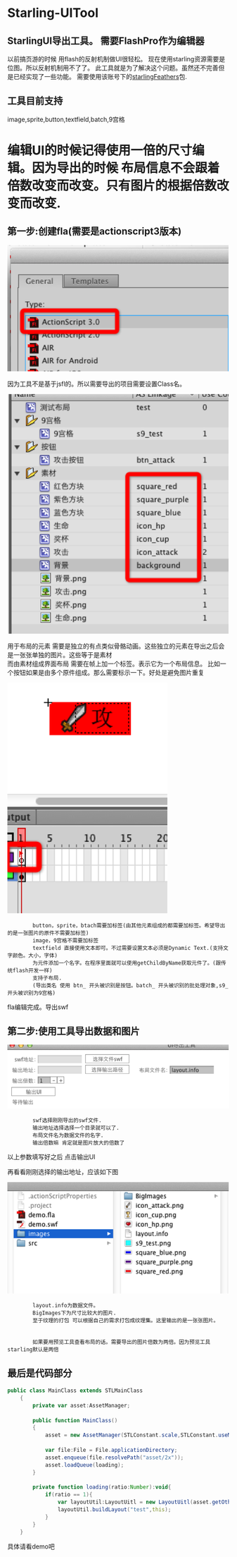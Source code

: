 Starling-UITool
===============

StarlingUI导出工具。 需要FlashPro作为编辑器
----------------------------------------------------------------

以前搞页游的时候 用flash的反射机制做UI很轻松。
现在使用starling资源需要是位图。所以反射机制用不了了。
此工具就是为了解决这个问题。虽然还不完善但是已经实现了一些功能。
需要使用该账号下的[starlingFeathers](https://github.com/zmLiu/StarlingFeathers)包.

工具目前支持
------------------
image,sprite,button,textfield,batch,9宫格

编辑UI的时候记得使用一倍的尺寸编辑。因为导出的时候 布局信息不会跟着倍数改变而改变。只有图片的根据倍数改变而改变.
===============================================================================================


第一步:创建fla(需要是actionscript3版本)
-------------------------------------------------------

<img src="images/tutorial1.png" />



因为工具不是基于jsfl的。所以需要导出的项目需要设置Class名。

<img src="images/tutorial2.png" />

用于布局的元素 需要是独立的有点类似骨骼动画。这些独立的元素在导出之后会是一张张单独的图片。这些等于是素材		
而由素材组成界面布局 需要在帧上加一个标签。表示它为一个布局信息。
比如一个按钮如果是由多个原件组成。那么需要标示一下。好处是避免图片重复

<img src="images/tutorial3.png" />
			
			button，sprite，btach需要加标签(由其他元素组成的都需要加标签。希望导出的是一张图片的原件不需要加标签)
			image，9宫格不需要加标签
			textfield 直接使用文本即可。不过需要设置文本必须是Dynamic Text.(支持文字颜色。大小，字体)
			为元件添加一个名字。在程序里面就可以使用getChildByName获取元件了。(跟传统flash开发一样)
			支持子布局.
			(导出类名 使用 btn_ 开头被识别是按钮。batch_ 开头被识别的批处理对象,s9_开头被识别为9宫格)


fla编辑完成。导出swf


第二步:使用工具导出数据和图片
-------------------------------------------------------

<img src="images/tutorial4.png" />


			swf选择刚刚导出的swf文件.
			输出地址选择选择一个目录就可以了.
			布局文件名为数据文件的名字.
			输出倍数嘛 肯定就是图片放大的倍数了

以上参数填写好之后 点击输出UI

再看看刚刚选择的输出地址，应该如下图

<img src="images/tutorial5.png" />


			layout.info为数据文件。
			BigImages下为尺寸比较大的图片.
			至于纹理的打包 可以根据自己的需求打包成纹理集。这里输出的是一张张图片。
			

			如果要用预览工具查看布局的话。需要导出的图片倍数为两倍。因为预览工具starling默认是两倍


最后是代码部分
---------------------
```actionscript
public class MainClass extends STLMainClass
	{
		private var asset:AssetManager;
		
		public function MainClass()
		{
			asset = new AssetManager(STLConstant.scale,STLConstant.useMipMaps);
			
			var file:File = File.applicationDirectory;
			asset.enqueue(file.resolvePath("asset/2x"));
			asset.loadQueue(loading);
		}
		
		private function loading(ratio:Number):void{
			if(ratio == 1){
				var layoutUtil:LayoutUitl = new LayoutUitl(asset.getOther("layout"),asset);
				layoutUtil.buildLayout("test",this);
			}
		}
	}
```

具体请看demo吧
